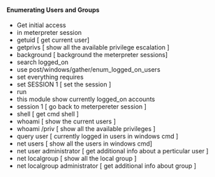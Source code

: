 #### Enumerating Users and  Groups
- Get initial access
- in meterpreter session
- getuid [ get current user]
- getprivs [ show all the available privilege escalation ]
- background [ background the meterpreter sessions]
- search logged_on
- use post/windows/gather/enum_logged_on_users
- set everything requires
- set SESSION 1 [ set the session ]
- run 
- this module show currently logged_on accounts
- session 1 [ go back to meterpereter session ]
- shell [ get cmd shell ]
- whoami [ show the current users ]
- whoami /priv [ show all the available privileges ] 
- query user [ currently logged in users in windows cmd ]
- net users [ show all the users  in windows cmd]
- net user administrator [ get additional info about a perticular user ]
- net localgroup [ show all the local group ]
- net localgroup administrator [ get additional info about group ]
